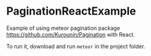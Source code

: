 # PaginationReactExample
Example of using meteor pagination package https://github.com/Kurounin/Pagination with React.

To run it, download and run `meteor` in the project folder.

